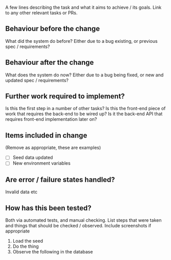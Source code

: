 A few lines describing the task and what it aims to achieve / its goals. Link to any other relevant tasks or PRs.

## Behaviour before the change

What did the system do before? Either due to a bug existing, or previous spec / requirements?

## Behaviour after the change

What does the system do now? Either due to a bug being fixed, or new and updated spec / requirements?

## Further work required to implement?

Is this the first step in a number of other tasks? Is this the front-end piece of work that requires the back-end to be wired up? Is it the back-end API that requires front-end implementation later on?

## Items included in change

(Remove as appropriate, these are examples)

- [ ] Seed data updated
- [ ] New environment variables

## Are error / failure states handled?

Invalid data etc

## How has this been tested?

Both via automated tests, and manual checking. List steps that were taken and things that should be checked / observed. Include screenshots if appropriate

1. Load the seed
1. Do the thing
1. Observe the following in the database
